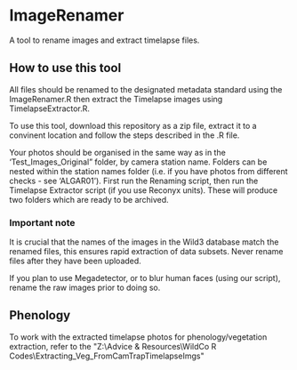 # ImageRenamer
A tool to rename images and extract timelapse files.

## How to use this tool

All files should be renamed to the designated metadata standard using the ImageRenamer.R then extract the Timelapse images using TimelapseExtractor.R.

To use this tool, download this repository as a zip file, extract it to a convinent location and follow the steps described in the .R file.

Your photos should be organised in the same way as in the ‘Test_Images_Original” folder, by camera station name. Folders can be nested within the station names folder (i.e. if you have photos from different checks - see ‘ALGAR01’). First run the Renaming script, then run the Timelapse Extractor script (if you use Reconyx units). These will produce two folders which are ready to be archived. 

### Important note
It is crucial that the names of the images in the Wild3 database match the renamed files, this ensures rapid extraction of data subsets. Never rename files after they have been uploaded.

If you plan to use Megadetector, or to blur human faces (using our script), rename the raw images prior to doing so.  

## Phenology
To work with the extracted timelapse photos for phenology/vegetation extraction, refer to the "Z:\Advice & Resources\WildCo R Codes\Extracting_Veg_FromCamTrapTimelapseImgs"
